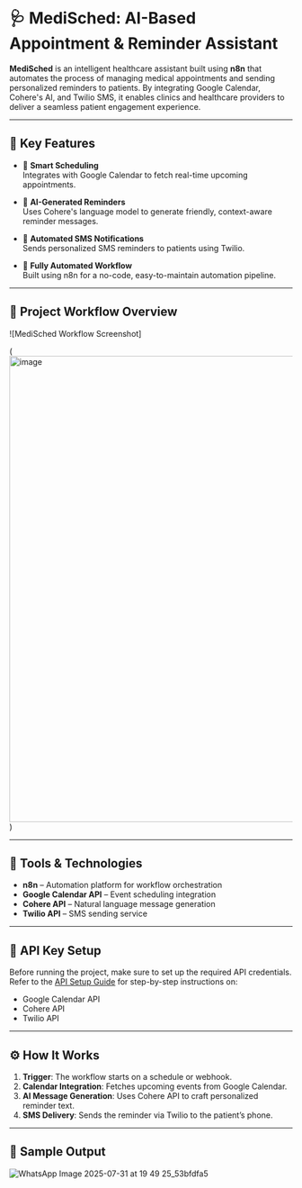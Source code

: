 # 🩺 MediSched: AI-Based Appointment & Reminder Assistant

**MediSched** is an intelligent healthcare assistant built using **n8n** that automates the process of managing medical appointments and sending personalized reminders to patients. By integrating Google Calendar, Cohere's AI, and Twilio SMS, it enables clinics and healthcare providers to deliver a seamless patient engagement experience.

---

## 🚀 Key Features

- 📅 **Smart Scheduling**  
  Integrates with Google Calendar to fetch real-time upcoming appointments.

- 🧠 **AI-Generated Reminders**  
  Uses Cohere's language model to generate friendly, context-aware reminder messages.

- 📲 **Automated SMS Notifications**  
  Sends personalized SMS reminders to patients using Twilio.

- 🔁 **Fully Automated Workflow**  
  Built using n8n for a no-code, easy-to-maintain automation pipeline.

---

## 📸 Project Workflow Overview

![MediSched Workflow Screenshot]

(<img width="1737" height="828" alt="image" src="https://github.com/user-attachments/assets/d10a60b2-f773-4344-97a0-22ae944dda1d" />)

---

## 🧰 Tools & Technologies

- **n8n** – Automation platform for workflow orchestration  
- **Google Calendar API** – Event scheduling integration  
- **Cohere API** – Natural language message generation  
- **Twilio API** – SMS sending service

---

## 🔐 API Key Setup

Before running the project, make sure to set up the required API credentials. Refer to the [API Setup Guide](./docs/API_keys_setup.md) for step-by-step instructions on:

- Google Calendar API
- Cohere API
- Twilio API

---

## ⚙️ How It Works

1. **Trigger**: The workflow starts on a schedule or webhook.
2. **Calendar Integration**: Fetches upcoming events from Google Calendar.
3. **AI Message Generation**: Uses Cohere API to craft personalized reminder text.
4. **SMS Delivery**: Sends the reminder via Twilio to the patient’s phone.

---

## 📝 Sample Output

![WhatsApp Image 2025-07-31 at 19 49 25_53bfdfa5](https://github.com/user-attachments/assets/d9fdab58-022b-415e-bf85-4c240164409e)
